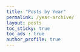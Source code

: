 ```yaml
---
title: "Posts by Year"
permalink: /year-archive/
layout: posts
toc_sticky: true
toc_ads : true
author_profile: true
---
```

